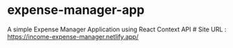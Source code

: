 # expense-manager-app
A simple Expense Manager Application using React Context API #
Site URL : https://income-expense-manager.netlify.app/
